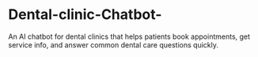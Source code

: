 # Dental-clinic-Chatbot-
An AI chatbot for dental clinics that helps patients book appointments, get service info, and answer common dental care questions quickly.
